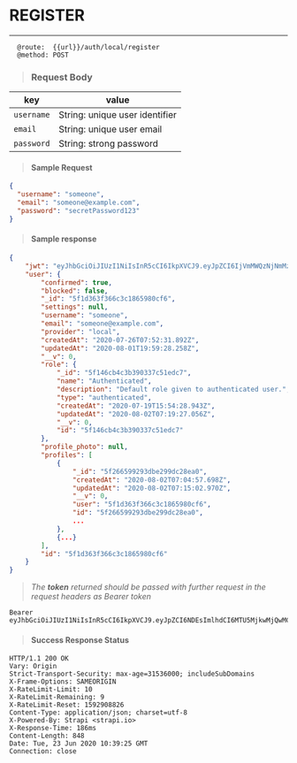 # REGISTER

--- 
```
  @route:  {{url}}/auth/local/register
  @method: POST
```

> ### Request Body
| key | value
| --- | ---- |
| `username` | String: unique user identifier
| `email` | String: unique user email
| `password` | String: strong password


> #### Sample Request

```json
{
  "username": "someone",
  "email": "someone@example.com",
  "password": "secretPassword123"
}
```

> #### Sample response

```json
{
    "jwt": "eyJhbGciOiJIUzI1NiIsInR5cCI6IkpXVCJ9.eyJpZCI6IjVmMWQzNjNmMzY2YzNjMTg2NTk4MGNmNiIsImlhdCI6MTU5NjM1Mjc3OSwiZXhwIjoxNTk4OTQ0Nzc5fQ.YPN-05-ya3CVwXqvLAWD3H-R9j2aSu8YZdyW18PAVSk",
    "user": {
        "confirmed": true,
        "blocked": false,
        "_id": "5f1d363f366c3c1865980cf6",
        "settings": null,
        "username": "someone",
        "email": "someone@example.com",
        "provider": "local",
        "createdAt": "2020-07-26T07:52:31.892Z",
        "updatedAt": "2020-08-01T19:59:28.258Z",
        "__v": 0,
        "role": {
            "_id": "5f146cb4c3b390337c51edc7",
            "name": "Authenticated",
            "description": "Default role given to authenticated user.",
            "type": "authenticated",
            "createdAt": "2020-07-19T15:54:28.943Z",
            "updatedAt": "2020-08-02T07:19:27.056Z",
            "__v": 0,
            "id": "5f146cb4c3b390337c51edc7"
        },
        "profile_photo": null,
        "profiles": [
            {
                "_id": "5f266599293dbe299dc28ea0",
                "createdAt": "2020-08-02T07:04:57.698Z",
                "updatedAt": "2020-08-02T07:15:02.970Z",
                "__v": 0,
                "user": "5f1d363f366c3c1865980cf6",
                "id": "5f266599293dbe299dc28ea0",
                ...
            },
            {...}
        ],
        "id": "5f1d363f366c3c1865980cf6"
    }
}
```

> _The **token** returned should be passed with further request in the request headers as Bearer token_

```
Bearer eyJhbGciOiJIUzI1NiIsInR5cCI6IkpXVCJ9.eyJpZCI6NDEsImlhdCI6MTU5MjkwMjQwMCwiZXhwIjoxNTk1NDk0NDAwfQ.ZB8MURbxPflSToO2Lq0wkTde16cuXeWfF6JnktaE8BA`
```

> #### Success Response Status

```http
HTTP/1.1 200 OK
Vary: Origin
Strict-Transport-Security: max-age=31536000; includeSubDomains
X-Frame-Options: SAMEORIGIN
X-RateLimit-Limit: 10
X-RateLimit-Remaining: 9
X-RateLimit-Reset: 1592908826
Content-Type: application/json; charset=utf-8
X-Powered-By: Strapi <strapi.io>
X-Response-Time: 186ms
Content-Length: 848
Date: Tue, 23 Jun 2020 10:39:25 GMT
Connection: close
```
